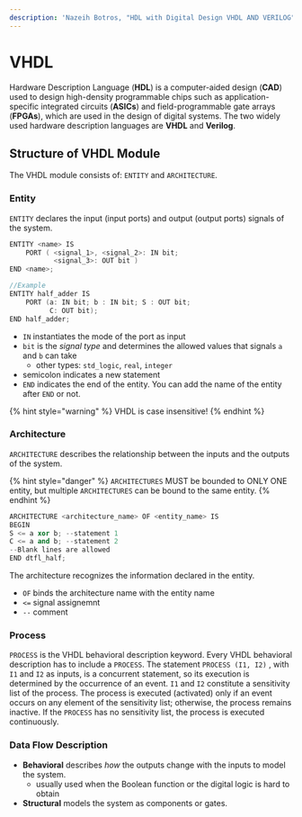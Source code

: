 ```yaml
---
description: 'Nazeih Botros, "HDL with Digital Design VHDL AND VERILOG"'
---
```


# VHDL

Hardware Description Language \(**HDL**\) is a computer-aided design \(**CAD**\) used to design high-density programmable chips such as application-specific integrated circuits \(**ASICs**\) and field-programmable gate arrays \(**FPGAs**\), which are used in the design of digital systems. The two widely used hardware description languages are **VHDL** and **Verilog**.

## Structure of VHDL Module

The VHDL module consists of: `ENTITY` and `ARCHITECTURE`.

### Entity

`ENTITY` declares the input \(input ports\) and output \(output ports\) signals of the system.

```cpp
ENTITY <name> IS
    PORT ( <signal_1>, <signal_2>: IN bit;
           <signal_3>: OUT bit )
END <name>;

//Example 
ENTITY half_adder IS
    PORT (a: IN bit; b : IN bit; S : OUT bit;
          C: OUT bit);
END half_adder;
```

* `IN` instantiates the mode of the port as input
* `bit` is the _signal type_ and determines the allowed values that signals `a` and `b` can take 
  * other types: `std_logic`, `real`, `integer` 
* semicolon indicates a new statement
* `END` indicates the end of the entity. You can add the name of the entity after `END` or not.

{% hint style="warning" %}
VHDL is case insensitive!
{% endhint %}

### Architecture

`ARCHITECTURE` describes the relationship between the inputs and the outputs of the system. 

{% hint style="danger" %}
`ARCHITECTURES` MUST be bounded to ONLY ONE entity, but multiple `ARCHITECTURES` can be bound to the same entity.
{% endhint %}

```cpp
ARCHITECTURE <architecture_name> OF <entity_name> IS
BEGIN
S <= a xor b; --statement 1
C <= a and b; --statement 2
--Blank lines are allowed
END dtfl_half;
```

The architecture recognizes the information declared in the entity.

* `OF` binds the architecture name with the entity name
* `<=` signal assignemnt 
* `--` comment 

### Process

`PROCESS` is the VHDL behavioral description keyword. Every VHDL behavioral description has to include a `PROCESS`. The statement `PROCESS (I1, I2)` , with `I1` and `I2` as inputs, is a concurrent statement, so its execution is determined by the occurrence of an event. `I1` and `I2` constitute a sensitivity list of the process. The process is executed \(activated\) only if an event occurs on any element of the sensitivity list; otherwise, the process remains inactive. If the `PROCESS` has no sensitivity list, the process is executed continuously.

### Data Flow Description 

* **Behavioral** describes _how_ the outputs change with the inputs to model the system.
  * usually used when the Boolean function or the digital logic is hard to obtain
* **Structural** models the system as components or gates.

